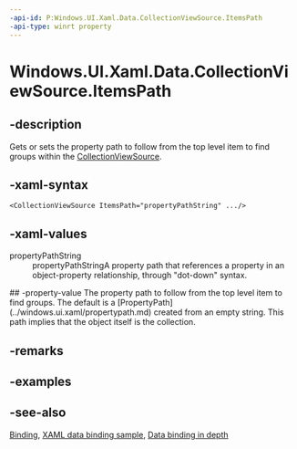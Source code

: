 ```yaml
---
-api-id: P:Windows.UI.Xaml.Data.CollectionViewSource.ItemsPath
-api-type: winrt property
---
```


<!-- Property syntax
public Windows.UI.Xaml.PropertyPath ItemsPath { get;  set; }
-->

# Windows.UI.Xaml.Data.CollectionViewSource.ItemsPath

## -description
Gets or sets the property path to follow from the top level item to find groups within the [CollectionViewSource](collectionviewsource.md).



## -xaml-syntax
```xaml
<CollectionViewSource ItemsPath="propertyPathString" .../>
```


## -xaml-values
<dl><dt>propertyPathString</dt><dd>propertyPathStringA property path that references a property in an object-property relationship, through "dot-down" syntax.</dd>
</dl>
## -property-value
The property path to follow from the top level item to find groups. The default is a [PropertyPath](../windows.ui.xaml/propertypath.md) created from an empty string. This path implies that the object itself is the collection.

## -remarks

## -examples

## -see-also
[Binding](binding.md), [XAML data binding sample](https://github.com/Microsoft/Windows-universal-samples/tree/master/Samples/XamlBind), [Data binding in depth](/windows/uwp/data-binding/data-binding-in-depth)
